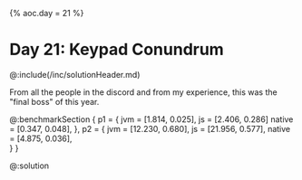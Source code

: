 {%
aoc.day = 21
%}

# Day 21: Keypad Conundrum

@:include(/inc/solutionHeader.md)

From all the people in the discord and from my experience, this was the "final boss" of this year.

@:benchmarkSection {
p1 = {
jvm = [1.814, 0.025],
js = [2.406, 0.286]
native = [0.347, 0.048],
},
p2 = {
jvm = [12.230, 0.680],
js = [21.956, 0.577],
native = [4.875, 0.036],        
}
}

@:solution